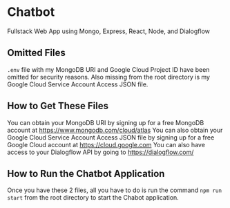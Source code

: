 # Chatbot

Fullstack Web App using Mongo, Express, React, Node, and Dialogflow

## Omitted Files ##
`.env` file with my MongoDB URI and Google Cloud Project ID have been omitted for security reasons.
Also missing from the root directory is my Google Cloud Service Account Access JSON file.

## How to Get These Files ##
You can obtain your MongoDB URI by signing up for a free MongoDB account at https://www.mongodb.com/cloud/atlas
You can also obtain your Google Cloud Service Account Access JSON file by signing up for a free Google Cloud account at https://cloud.google.com
You can also have access to your Dialogflow API by going to https://dialogflow.com/

## How to Run the Chatbot Application ##
Once you have these 2 files, all you have to do is run the command `npm run start` from the root directory to start the Chabot application.
